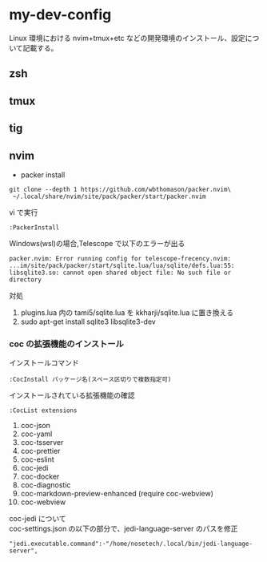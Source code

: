 # my-dev-config

Linux 環境における nvim+tmux+etc などの開発環境のインストール、設定について記載する。

## zsh

## tmux

## tig

## nvim

- packer install

```
git clone --depth 1 https://github.com/wbthomason/packer.nvim\
 ~/.local/share/nvim/site/pack/packer/start/packer.nvim
```

vi で実行

```
:PackerInstall
```

Windows(wsl)の場合,Telescope で以下のエラーが出る

```
packer.nvim: Error running config for telescope-frecency.nvim: ...im/site/pack/packer/start/sqlite.lua/lua/sqlite/defs.lua:55: libsqlite3.so: cannot open shared object file: No such file or directory
```

対処

1. plugins.lua 内の tami5/sqlite.lua を kkharji/sqlite.lua に置き換える
2. sudo apt-get install sqlite3 libsqlite3-dev

### coc の拡張機能のインストール

インストールコマンド

```
:CocInstall パッケージ名(スペース区切りで複数指定可)
```

インストールされている拡張機能の確認

```
:CocList extensions
```

1. coc-json
2. coc-yaml
3. coc-tsserver
4. coc-prettier
5. coc-eslint
6. coc-jedi
7. coc-docker
8. coc-diagnostic
9. coc-markdown-preview-enhanced (require coc-webview)
10. coc-webview

coc-jedi について  
coc-settings.json の以下の部分で、jedi-language-server のパスを修正

```
"jedi.executable.command":⋅"/home/nosetech/.local/bin/jedi-language-server",
```
